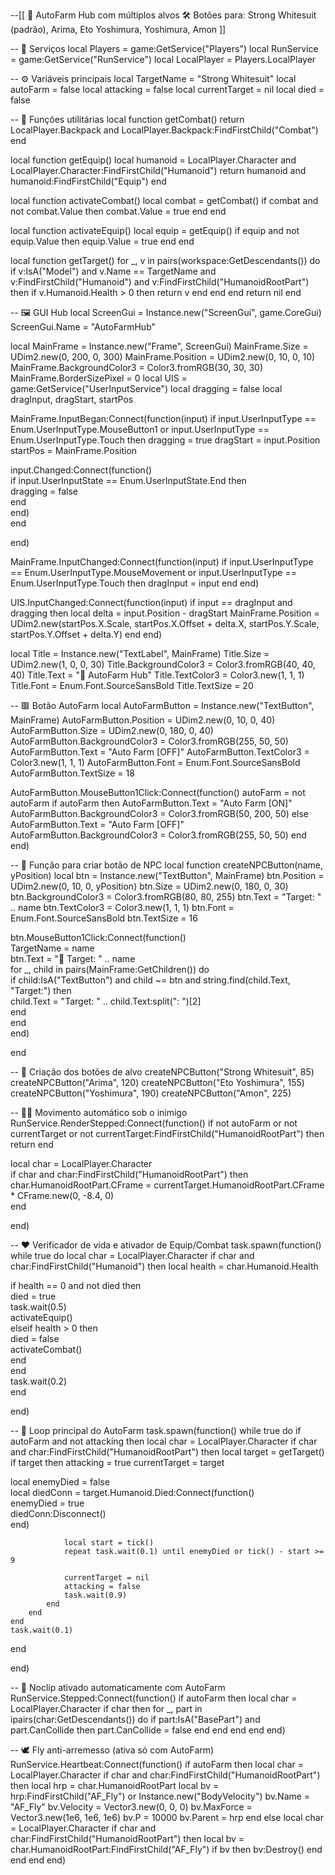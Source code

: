 --[[
📜 AutoFarm Hub com múltiplos alvos
🛠️ Botões para: Strong Whitesuit (padrão), Arima, Eto Yoshimura, Yoshimura, Amon
]]

-- 🧱 Serviços
local Players = game:GetService("Players")
local RunService = game:GetService("RunService")
local LocalPlayer = Players.LocalPlayer

-- ⚙️ Variáveis principais
local TargetName = "Strong Whitesuit"
local autoFarm = false
local attacking = false
local currentTarget = nil
local died = false

-- 🧠 Funções utilitárias
local function getCombat()
return LocalPlayer.Backpack and LocalPlayer.Backpack:FindFirstChild("Combat")
end

local function getEquip()
local humanoid = LocalPlayer.Character and LocalPlayer.Character:FindFirstChild("Humanoid")
return humanoid and humanoid:FindFirstChild("Equip")
end

local function activateCombat()
local combat = getCombat()
if combat and not combat.Value then
combat.Value = true
end
end

local function activateEquip()
local equip = getEquip()
if equip and not equip.Value then
equip.Value = true
end
end

local function getTarget()
for _, v in pairs(workspace:GetDescendants()) do
if v:IsA("Model") and v.Name == TargetName and v:FindFirstChild("Humanoid") and v:FindFirstChild("HumanoidRootPart") then
if v.Humanoid.Health > 0 then
return v
end
end
end
return nil
end

-- 🖼️ GUI Hub
local ScreenGui = Instance.new("ScreenGui", game.CoreGui)
ScreenGui.Name = "AutoFarmHub"

local MainFrame = Instance.new("Frame", ScreenGui)
MainFrame.Size = UDim2.new(0, 200, 0, 300)
MainFrame.Position = UDim2.new(0, 10, 0, 10)
MainFrame.BackgroundColor3 = Color3.fromRGB(30, 30, 30)
MainFrame.BorderSizePixel = 0
local UIS = game:GetService("UserInputService")
local dragging = false
local dragInput, dragStart, startPos

MainFrame.InputBegan:Connect(function(input)
if input.UserInputType == Enum.UserInputType.MouseButton1 or input.UserInputType == Enum.UserInputType.Touch then
dragging = true
dragStart = input.Position
startPos = MainFrame.Position

input.Changed:Connect(function()  
		if input.UserInputState == Enum.UserInputState.End then  
			dragging = false  
		end  
	end)  
end

end)

MainFrame.InputChanged:Connect(function(input)
if input.UserInputType == Enum.UserInputType.MouseMovement or input.UserInputType == Enum.UserInputType.Touch then
dragInput = input
end
end)

UIS.InputChanged:Connect(function(input)
if input == dragInput and dragging then
local delta = input.Position - dragStart
MainFrame.Position = UDim2.new(startPos.X.Scale, startPos.X.Offset + delta.X,
startPos.Y.Scale, startPos.Y.Offset + delta.Y)
end
end)

local Title = Instance.new("TextLabel", MainFrame)
Title.Size = UDim2.new(1, 0, 0, 30)
Title.BackgroundColor3 = Color3.fromRGB(40, 40, 40)
Title.Text = "📍 AutoFarm Hub"
Title.TextColor3 = Color3.new(1, 1, 1)
Title.Font = Enum.Font.SourceSansBold
Title.TextSize = 20

-- 🟥 Botão AutoFarm
local AutoFarmButton = Instance.new("TextButton", MainFrame)
AutoFarmButton.Position = UDim2.new(0, 10, 0, 40)
AutoFarmButton.Size = UDim2.new(0, 180, 0, 40)
AutoFarmButton.BackgroundColor3 = Color3.fromRGB(255, 50, 50)
AutoFarmButton.Text = "Auto Farm [OFF]"
AutoFarmButton.TextColor3 = Color3.new(1, 1, 1)
AutoFarmButton.Font = Enum.Font.SourceSansBold
AutoFarmButton.TextSize = 18

AutoFarmButton.MouseButton1Click:Connect(function()
autoFarm = not autoFarm
if autoFarm then
AutoFarmButton.Text = "Auto Farm [ON]"
AutoFarmButton.BackgroundColor3 = Color3.fromRGB(50, 200, 50)
else
AutoFarmButton.Text = "Auto Farm [OFF]"
AutoFarmButton.BackgroundColor3 = Color3.fromRGB(255, 50, 50)
end
end)

-- 📌 Função para criar botão de NPC
local function createNPCButton(name, yPosition)
local btn = Instance.new("TextButton", MainFrame)
btn.Position = UDim2.new(0, 10, 0, yPosition)
btn.Size = UDim2.new(0, 180, 0, 30)
btn.BackgroundColor3 = Color3.fromRGB(80, 80, 255)
btn.Text = "Target: " .. name
btn.TextColor3 = Color3.new(1, 1, 1)
btn.Font = Enum.Font.SourceSansBold
btn.TextSize = 16

btn.MouseButton1Click:Connect(function()  
    TargetName = name  
    btn.Text = "🎯 Target: " .. name  
    for _, child in pairs(MainFrame:GetChildren()) do  
        if child:IsA("TextButton") and child ~= btn and string.find(child.Text, "Target:") then  
            child.Text = "Target: " .. child.Text:split(": ")[2]  
        end  
    end  
end)

end

-- 🎯 Criação dos botões de alvo
createNPCButton("Strong Whitesuit", 85)
createNPCButton("Arima", 120)
createNPCButton("Eto Yoshimura", 155)
createNPCButton("Yoshimura", 190)
createNPCButton("Amon", 225)

-- 🚶‍♂️ Movimento automático sob o inimigo
RunService.RenderStepped:Connect(function()
if not autoFarm or not currentTarget or not currentTarget:FindFirstChild("HumanoidRootPart") then return end

local char = LocalPlayer.Character  
if char and char:FindFirstChild("HumanoidRootPart") then  
    char.HumanoidRootPart.CFrame = currentTarget.HumanoidRootPart.CFrame * CFrame.new(0, -8.4, 0)  
end

end)

-- ❤️ Verificador de vida e ativador de Equip/Combat
task.spawn(function()
while true do
local char = LocalPlayer.Character
if char and char:FindFirstChild("Humanoid") then
local health = char.Humanoid.Health

if health == 0 and not died then  
            died = true  
            task.wait(0.5)  
            activateEquip()  
        elseif health > 0 then  
            died = false  
            activateCombat()  
        end  
    end  
    task.wait(0.2)  
end

end)

-- 🔁 Loop principal do AutoFarm
task.spawn(function()
while true do
if autoFarm and not attacking then
local char = LocalPlayer.Character
if char and char:FindFirstChild("HumanoidRootPart") then
local target = getTarget()
if target then
attacking = true
currentTarget = target

local enemyDied = false  
                local diedConn = target.Humanoid.Died:Connect(function()  
                    enemyDied = true  
                    diedConn:Disconnect()  
                end)  

                local start = tick()  
                repeat task.wait(0.1) until enemyDied or tick() - start >= 9  

                currentTarget = nil  
                attacking = false  
                task.wait(0.9)  
            end  
        end  
    end  
    task.wait(0.1)  
end

end)

-- 🚫 Noclip ativado automaticamente com AutoFarm
RunService.Stepped:Connect(function()
if autoFarm then
local char = LocalPlayer.Character
if char then
for _, part in ipairs(char:GetDescendants()) do
if part:IsA("BasePart") and part.CanCollide then
part.CanCollide = false
end
end
end
end
end)

-- 🕊️ Fly anti-arremesso (ativa só com AutoFarm)
RunService.Heartbeat:Connect(function()
	if autoFarm then
		local char = LocalPlayer.Character
		if char and char:FindFirstChild("HumanoidRootPart") then
			local hrp = char.HumanoidRootPart
			local bv = hrp:FindFirstChild("AF_Fly") or Instance.new("BodyVelocity")
			bv.Name = "AF_Fly"
			bv.Velocity = Vector3.new(0, 0, 0)
			bv.MaxForce = Vector3.new(1e6, 1e6, 1e6)
			bv.P = 10000
			bv.Parent = hrp
		end
	else
		local char = LocalPlayer.Character
		if char and char:FindFirstChild("HumanoidRootPart") then
			local bv = char.HumanoidRootPart:FindFirstChild("AF_Fly")
			if bv then bv:Destroy() end
		end
	end
end)
